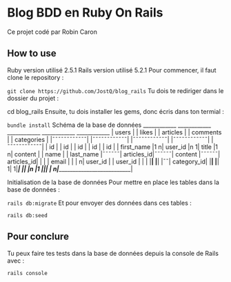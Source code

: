 # Blog BDD en Ruby On Rails
Ce projet codé par Robin Caron

## How to use
Ruby version utilisé 2.5.1 
Rails version utilisé 5.2.1 
Pour commencer, il faut clone le repository :

`git clone https://github.com/JostQ/blog_rails`
Tu dois te rediriger dans le dossier du projet :

cd blog_rails
Ensuite, tu dois installer les gems, donc écris dans ton termial :

`bundle install`
Schéma de la base de données
     ____________        ____________        ____________        ____________        ____________ 
    |   users    |      |   likes    |      |  articles  |      |  comments  |      | categories | 
    |¯¯¯¯¯¯¯¯¯¯¯¯|      |¯¯¯¯¯¯¯¯¯¯¯¯|      |¯¯¯¯¯¯¯¯¯¯¯¯|      |¯¯¯¯¯¯¯¯¯¯¯¯|      |¯¯¯¯¯¯¯¯¯¯¯¯|
    | id         |      | id         |      | id         |      | id         |      | id         |
    | first_name |1    n| user_id    |n    1| title      |1    n| content    |      | name       |
    | last_name  |¯¯¯¯¯¯| articles_id|¯¯¯¯¯¯| content    |¯¯¯¯¯¯| articles_id|      |            |
    | email      |      |            |     n| user_id    |      | user_id    |      |            |
    |____________|      |____________|   |¯¯| category_id|      |____________|      |____________|
      1|  1|_____________________________|  |____________|             |n                  |1
       |_____________________________________________|_________________|                   |
                                                    n|_____________________________________|

Initialisation de la base de données
Pour mettre en place les tables dans la base de données :

`rails db:migrate`
Et pour envoyer des données dans ces tables :

`rails db:seed`
## Pour conclure
Tu peux faire tes tests dans la base de données depuis la console de Rails avec :

`rails console`
